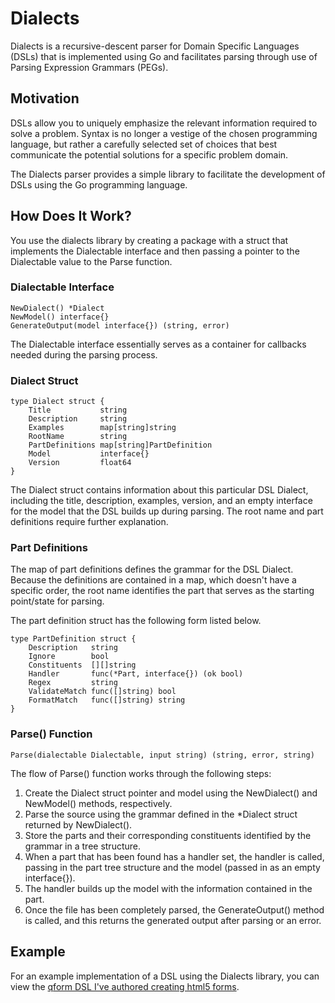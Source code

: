 # Dialects

Dialects is a recursive-descent parser for Domain Specific Languages (DSLs) that is implemented using Go and facilitates parsing through use of Parsing Expression Grammars (PEGs).

## Motivation

DSLs allow you to uniquely emphasize the relevant information required to solve a problem. Syntax is no longer a vestige of the chosen programming language, but rather a carefully selected set of choices that best communicate the potential solutions for a specific problem domain.

The Dialects parser provides a simple library to facilitate the development of DSLs using the Go programming language.

## How Does It Work?

You use the dialects library by creating a package with a struct that implements the Dialectable interface and then passing a pointer to the Dialectable value to the Parse function.

### Dialectable Interface

```
NewDialect() *Dialect
NewModel() interface{}
GenerateOutput(model interface{}) (string, error)
```

The Dialectable interface essentially serves as a container for callbacks needed during the parsing process.

### Dialect Struct

```
type Dialect struct {
	Title           string
	Description     string
	Examples        map[string]string
	RootName        string
	PartDefinitions map[string]PartDefinition
	Model           interface{}
	Version         float64
}
```

The Dialect struct contains information about this particular DSL Dialect, including the title, description, examples, version, and an empty interface for the model that the DSL builds up during parsing. The root name and part definitions require further explanation.

### Part Definitions

The map of part definitions defines the grammar for the DSL Dialect. Because the definitions are contained in a map, which doesn't have a specific order, the root name identifies the part that serves as the starting point/state for parsing.

The part definition struct has the following form listed below.

```
type PartDefinition struct {
	Description   string
	Ignore        bool
	Constituents  [][]string
	Handler       func(*Part, interface{}) (ok bool)
	Regex         string
	ValidateMatch func([]string) bool
	FormatMatch   func([]string) string
}
```

### Parse() Function

```
Parse(dialectable Dialectable, input string) (string, error, string)
```

The flow of Parse() function works through the following steps:

1. Create the Dialect struct pointer and model using the NewDialect() and NewModel() methods, respectively.
2. Parse the source using the grammar defined in the *Dialect struct returned by NewDialect().
3. Store the parts and their corresponding constituents identified by the grammar in a tree structure.
4. When a part that has been found has a handler set, the handler is called, passing in the part tree structure and the model (passed in as an empty interface{}).
5. The handler builds up the model with the information contained in the part.
6. Once the file has been completely parsed, the GenerateOutput() method is called, and this returns the generated output after parsing or an error.

## Example

For an example implementation of a DSL using the Dialects library, you can view the [qform DSL I've authored creating html5 forms](https://github.com/AdamJonR/qform).
